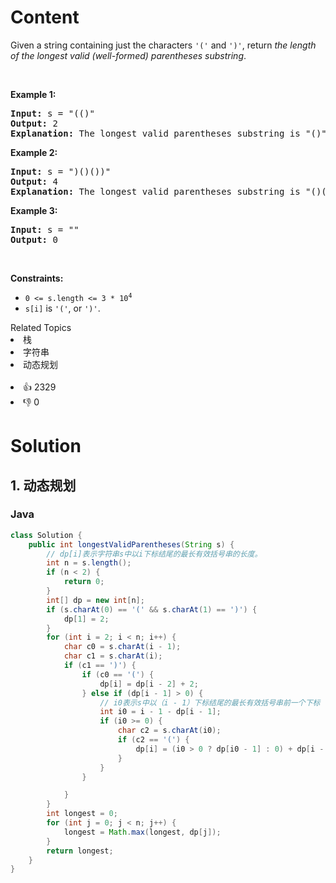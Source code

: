 # Content

<p>Given a string containing just the characters <code>'('</code> and <code>')'</code>, return <em>the length of the longest valid (well-formed) parentheses </em><span data-keyword="substring-nonempty"><em>substring</em></span>.</p>

<p>&nbsp;</p>
<p><strong class="example">Example 1:</strong></p>

<pre>
<strong>Input:</strong> s = "(()"
<strong>Output:</strong> 2
<strong>Explanation:</strong> The longest valid parentheses substring is "()".
</pre>

<p><strong class="example">Example 2:</strong></p>

<pre>
<strong>Input:</strong> s = ")()())"
<strong>Output:</strong> 4
<strong>Explanation:</strong> The longest valid parentheses substring is "()()".
</pre>

<p><strong class="example">Example 3:</strong></p>

<pre>
<strong>Input:</strong> s = ""
<strong>Output:</strong> 0
</pre>

<p>&nbsp;</p>
<p><strong>Constraints:</strong></p>

<ul>
 <li><code>0 &lt;= s.length &lt;= 3 * 10<sup>4</sup></code></li>
 <li><code>s[i]</code> is <code>'('</code>, or <code>')'</code>.</li>
</ul>

<div><div>Related Topics</div><div><li>栈</li><li>字符串</li><li>动态规划</li></div></div><br><div><li>👍 2329</li><li>👎 0</li></div>

# Solution
## 1. 动态规划
### Java
```java
class Solution {
    public int longestValidParentheses(String s) {
        // dp[i]表示字符串s中以i下标结尾的最长有效括号串的长度。
        int n = s.length();
        if (n < 2) {
            return 0;
        }
        int[] dp = new int[n];
        if (s.charAt(0) == '(' && s.charAt(1) == ')') {
            dp[1] = 2;
        }
        for (int i = 2; i < n; i++) {
            char c0 = s.charAt(i - 1);
            char c1 = s.charAt(i);
            if (c1 == ')') {
                if (c0 == '(') {
                    dp[i] = dp[i - 2] + 2;
                } else if (dp[i - 1] > 0) {
                    // i0表示s中以（i - 1）下标结尾的最长有效括号串前一个下标
                    int i0 = i - 1 - dp[i - 1];
                    if (i0 >= 0) {
                        char c2 = s.charAt(i0);
                        if (c2 == '(') {
                            dp[i] = (i0 > 0 ? dp[i0 - 1] : 0) + dp[i - 1] + 2;
                        }
                    }
                }

            }
        }
        int longest = 0;
        for (int j = 0; j < n; j++) {
            longest = Math.max(longest, dp[j]);
        }
        return longest;
    }
}
```